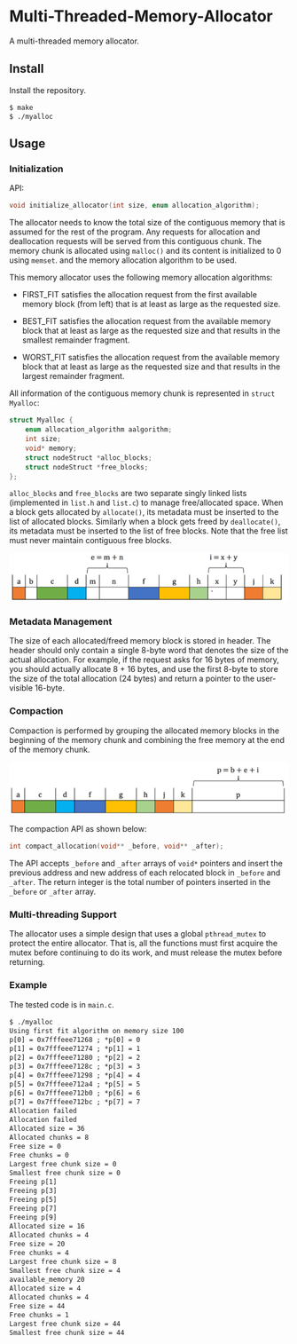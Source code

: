 # Multi-Threaded-Memory-Allocator
A multi-threaded memory allocator.

## Install

Install the repository.

```shell
$ make
$ ./myalloc
```

## Usage

### Initialization

API:

```c
void initialize_allocator(int size, enum allocation_algorithm);
```

The allocator needs to know the total size of the contiguous memory that is assumed for the rest of the program. Any requests for allocation and deallocation requests will be served from this contiguous chunk. The memory chunk is allocated using `malloc()` and its content is initialized to 0 using `memset`. and the memory allocation algorithm to be used. 

This memory allocator uses the following memory allocation algorithms:

* FIRST_FIT satisfies the allocation request from the first available memory block (from left) that is at least as large as the requested size.

* BEST_FIT satisfies the allocation request from the available memory block that at least as large as the requested size and that results in the smallest remainder fragment.

* WORST_FIT satisfies the allocation request from the available memory block that at least as large as the requested size and that results in the largest remainder fragment.

All information of the contiguous memory chunk is represented in `struct Myalloc`:

```c
struct Myalloc {
    enum allocation_algorithm aalgorithm;
    int size;
    void* memory;
    struct nodeStruct *alloc_blocks;
    struct nodeStruct *free_blocks;
};
```

`alloc_blocks` and `free_blocks` are two separate singly linked lists (implemented in `list.h` and `list.c`) to manage free/allocated space. When a block gets allocated by `allocate()`, its metadata must be inserted to the list of allocated blocks. Similarly when a block gets freed by `deallocate()`, its metadata must be inserted to the list of free blocks. Note that the free list must never maintain contiguous free blocks.

![1](1.bmp)

### Metadata Management

The size of each allocated/freed memory block is stored in header. The header should only contain a single 8-byte word that denotes the size of the actual allocation. For example, if the request asks for 16 bytes of memory, you should actually allocate 8 + 16 bytes, and use the first 8-byte to store the size of the total allocation (24 bytes) and return a pointer to the user-visible 16-byte.

### Compaction

Compaction is performed by grouping the allocated memory blocks in the beginning of the memory chunk and combining the free memory at the end of the memory chunk.

![2](2.bmp)

The compaction API as shown below:

```c
int compact_allocation(void** _before, void** _after);
```

The API accepts `_before` and `_after` arrays of `void*` pointers and insert the previous address and new address of each relocated block in `_before` and `_after`. The return integer is the total number of pointers inserted in the `_before` or `_after` array.

### Multi-threading Support

The allocator uses a simple design that uses a global `pthread_mutex` to protect the entire allocator. That is, all the functions must first acquire the mutex before continuing to do its work, and must release the mutex before returning.

### Example

The tested code is in `main.c`.

```shell
$ ./myalloc
Using first fit algorithm on memory size 100
p[0] = 0x7fffeee71268 ; *p[0] = 0
p[1] = 0x7fffeee71274 ; *p[1] = 1
p[2] = 0x7fffeee71280 ; *p[2] = 2
p[3] = 0x7fffeee7128c ; *p[3] = 3
p[4] = 0x7fffeee71298 ; *p[4] = 4
p[5] = 0x7fffeee712a4 ; *p[5] = 5
p[6] = 0x7fffeee712b0 ; *p[6] = 6
p[7] = 0x7fffeee712bc ; *p[7] = 7
Allocation failed
Allocation failed
Allocated size = 36
Allocated chunks = 8
Free size = 0
Free chunks = 0
Largest free chunk size = 0
Smallest free chunk size = 0
Freeing p[1]
Freeing p[3]
Freeing p[5]
Freeing p[7]
Freeing p[9]
Allocated size = 16
Allocated chunks = 4
Free size = 20
Free chunks = 4
Largest free chunk size = 8
Smallest free chunk size = 4
available_memory 20
Allocated size = 4
Allocated chunks = 4
Free size = 44
Free chunks = 1
Largest free chunk size = 44
Smallest free chunk size = 44
```

